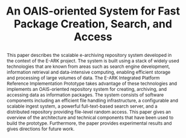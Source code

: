 ---
abstract: This paper describes the scalable e-archiving repository system developed
  in the context of the E-ARK project. The system is built using a stack of widely
  used technologies that are known from areas such as search engine development, information
  retrieval and data-intensive computing, enabling efficient storage and processing
  of large volumes of data. The E-ARK Integrated Platform Reference Implementation
  Prototype takes advantage of these technologies and implements an OAIS-oriented
  repository system for creating, archiving, and accessing data as information packages.
  The system consists of software components including an efficient file handling
  infrastructure, a configurable and scalable ingest system, a powerful full-text-based
  search server, and a distributed repository providing file-level random access.
  This paper gives an overview of the architecture and technical components that have
  been used to build the prototype. Furthermore, the paper provides experimental results
  and gives directions for future work.
creators:
- Schlarb, Sven
- Aas, Kuldar
- Delve, Janet
- Rörden, Jan
- Bartha, Mihai
- Karl, Roman
- Schmidt, Rainer
date: null
document_url: https://services.phaidra.univie.ac.at/api/object/o:502851/download
grand_parent: iPRES
institutions: []
keywords: []
landing_page_url: https://phaidra.univie.ac.at/o:502851
language: eng
layout: publication
license: CC BY-NC-SA 3.0 AT
notes_url: null
parent: iPRES 2016
presentation_url: null
publication_type: paper
size: 770037
source_name: iPRES
title: An OAIS-oriented System for Fast Package Creation, Search, and Access
year: 2016
---